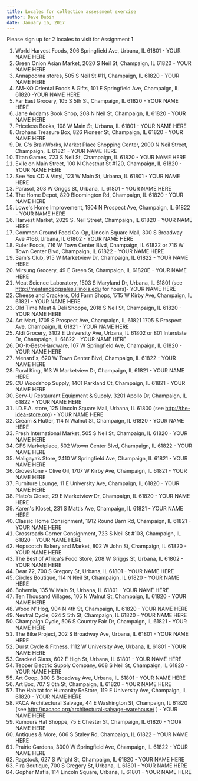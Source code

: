 ```yaml
---
title: Locales for collection assessment exercise
author: Dave Dubin
date: January 16, 2017
---
```

Please sign up for 2 locales to visit for Assignment 1 
1. World Harvest Foods, 306 Springfield Ave, Urbana, IL 61801 - YOUR NAME HERE
2. Green Onion Asian Market, 2020 S Neil St, Champaign, IL 61820 - YOUR NAME HERE
3. Annapoorna stores, 505 S Neil St #11, Champaign, IL 61820 - YOUR NAME HERE
4. AM-KO Oriental Foods & Gifts, 101 E Springfield Ave, Champaign, IL 61820 -YOUR NAME HERE
5. Far East Grocery, 105 S 5th St, Champaign, IL 61820 - YOUR NAME HERE
6. Jane Addams Book Shop, 208 N Neil St, Champaign, IL 61820 - YOUR NAME HERE
7. Priceless Books, 108 W Main St, Urbana, IL 61801 - YOUR NAME HERE
8. Orphans Treasure Box, 826 Pioneer St, Champaign, IL 61820 - YOUR NAME HERE
9. Dr. G's BrainWorks, Market Place Shopping Center, 2000 N Neil Street, Champaign, IL 61821 - YOUR NAME HERE
10. Titan Games, 723 S Neil St, Champaign, IL 61820 - YOUR NAME HERE
11. Exile on Main Street, 100 N Chestnut St #120, Champaign, IL 61820 - YOUR NAME HERE
12. See You CD & Vinyl, 123 W Main St, Urbana, IL 61801 - YOUR NAME HERE
13. Parasol, 303 W Griggs St, Urbana, IL 61801 - YOUR NAME HERE
14. The Home Depot, 820 Bloomington Rd, Champaign, IL 61820 - YOUR NAME HERE
15. Lowe's Home Improvement, 1904 N Prospect Ave, Champaign, IL 61822 - YOUR NAME HERE
16. Harvest Market, 2029 S. Neil Street, Champaign, IL 61820 - YOUR NAME HERE
17. Common Ground Food Co-Op, Lincoln Square Mall, 300 S Broadway Ave #166, Urbana, IL 61802 - YOUR NAME HERE
18. Ruler Foods, 716 W Town Center Blvd, Champaign, IL 61822 or 716 W Town Center Blvd, Champaign, IL 61822 - YOUR NAME HERE
19. Sam's Club, 915 W Marketview Dr, Champaign, IL 61822 - YOUR NAME HERE
20. Mirsung Grocery, 49 E Green St, Champaign, IL 61820E - YOUR NAME HERE
21. Meat Science Laboratory, 1503 S Maryland Dr, Urbana, IL 61801 (see http://meatandeggsales.illinois.edu for hours)- YOUR NAME HERE
22. Cheese and Crackers, Old Farm Shops, 1715 W Kirby Ave, Champaign, IL 61821 - YOUR NAME HERE
23. Old Time Meat & Deli Shoppe, 2018 S Neil St, Champaign, IL 61820 - YOUR NAME HERE 
24. Art Mart, 1705 S Prospect Ave, Champaign, IL 61821 1705 S Prospect Ave, Champaign, IL 61821 - YOUR NAME HERE
25. Aldi Grocery, 3102 E University Ave, Urbana, IL 61802 or 801 Interstate Dr, Champaign, IL 61822 - YOUR NAME HERE
26. DO-It-Best-Hardware, 107 W Springfield Ave, Champaign, IL 61820 - YOUR NAME HERE
27. Menard's, 620 W Town Center Blvd, Champaign, IL 61822 - YOUR NAME HERE
28. Rural King, 913 W Marketview Dr, Champaign, IL 61821 - YOUR NAME HERE
29. CU Woodshop Supply, 1401 Parkland Ct, Champaign, IL 61821 - YOUR NAME HERE
30. Serv-U Restaurant Equipment & Supply, 3201 Apollo Dr, Champaign, IL 61822 - YOUR NAME HERE
31. I.D.E.A. store, 125 Lincoln Square Mall, Urbana, IL 61800 (see http://the-idea-store.org) - YOUR NAME HERE
32. Cream & Flutter, 114 N Walnut St, Champaign, IL 61820 - YOUR NAME HERE
33. Fresh International Market, 505 S Neil St, Champaign, IL 61820 - YOUR NAME HERE
34. GFS Marketplace, 502 Wtown Center Blvd, Champaign, IL 61822 - YOUR NAME HERE
35. Maligaya’s Store, 2410 W Springfield Ave, Champaign, IL 61821 - YOUR NAME HERE
36. Grovestone - Olive Oil, 1707 W Kirby Ave, Champaign, IL 61821 - YOUR NAME HERE
37. Furniture Lounge, 11 E University Ave, Champaign, IL 61820 - YOUR NAME HERE
38. Plato's Closet, 29 E Marketview Dr, Champaign, IL 61820 - YOUR NAME HERE
39. Karen's Kloset, 231 S Mattis Ave, Champaign, IL 61821 - YOUR NAME HERE
40. Classic Home Consignment, 1912 Round Barn Rd, Champaign, IL 61821 - YOUR NAME HERE
41. Crossroads Corner Consignment, 723 S Neil St #103, Champaign, IL 61820 - YOUR NAME HERE
42. Hopscotch Bakery and Market, 802 W John St, Champaign, IL 61820 - YOUR NAME HERE
43. The Best of Africa's Food Store, 208 W Griggs St, Urbana, IL 61802 - YOUR NAME HERE
44. Dear 72, 700 S Gregory St, Urbana, IL 61801 - YOUR NAME HERE
45. Circles Boutique, 114 N Neil St, Champaign, IL 61820 - YOUR NAME HERE
46. Bohemia, 135 W Main St, Urbana, IL 61801 - YOUR NAME HERE
47. Ten Thousand Villages, 105 N Walnut St, Champaign, IL 61820 - YOUR NAME HERE
48. Wood N' Hog, 904 N 4th St, Champaign, IL 61820 - YOUR NAME HERE
49. Neutral Cycle, 624 S 5th St, Champaign, IL 61820 - YOUR NAME HERE
50. Champaign Cycle, 506 S Country Fair Dr, Champaign, IL 61821 - YOUR NAME HERE
51. The Bike Project, 202 S Broadway Ave, Urbana, IL 61801 - YOUR NAME HERE
52. Durst Cycle & Fitness, 1112 W University Ave, Urbana, IL 61801 - YOUR NAME HERE
53. Cracked Glass, 602 E High St, Urbana, IL 61801 - YOUR NAME HERE
54. Tepper Electric Supply Company, 608 S Neil St, Champaign, IL 61820 - YOUR NAME HERE
55. Art Coop, 300 S Broadway Ave, Urbana, IL 61801 - YOUR NAME HERE
56. Art Box, 707 S 6th St, Champaign, IL 61820 - YOUR NAME HERE
57. The Habitat for Humanity ReStore, 119 E University Ave, Champaign, IL 61820 - YOUR NAME HERE
58. PACA Architectural Salvage, 44 E Washington St, Champaign, IL 61820 (see http://pacacc.org/architectural-salvage-warehouse/ ) - YOUR NAME HERE
59. Rumours Hat Shoppe, 75 E Chester St, Champaign, IL 61820 - YOUR NAME HERE
60. Antiques & More, 606 S Staley Rd, Champaign, IL 61822 - YOUR NAME HERE
61. Prairie Gardens, 3000 W Springfield Ave, Champaign, IL 61822 - YOUR NAME HERE
62. Ragstock, 627 S Wright St, Champaign, IL 61820 - YOUR NAME HERE
63. Fira Boutique, 700 S Gregory St, Urbana, IL 61801 - YOUR NAME HERE
64. Gopher Mafia, 114 Lincoln Square, Urbana, IL 61801 - YOUR NAME HERE
